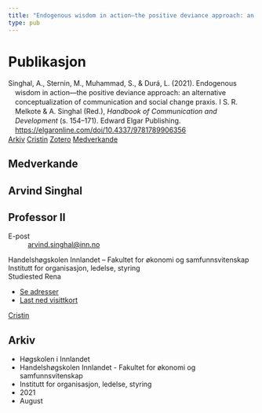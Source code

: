 ```yaml
---
title: "Endogenous wisdom in action—the positive deviance approach: an alternative conceptualization of communication and social change praxis"
type: pub
---
```

<h1>Publikasjon</h1>
<article id="csl-bib-container-ANYA2L3Q" class="csl-bib-container">
  <div class="csl-bib-body" style="line-height: 1.35; padding-left: 1em; text-indent:-1em;">
  <div class="csl-entry">Singhal, A., Sternin, M., Muhammad, S., &amp; Dur&#xE1;, L. (2021). Endogenous wisdom in action&#x2014;the positive deviance approach: an alternative conceptualization of communication and social change praxis. I S. R. Melkote &amp; A. Singhal (Red.), <i>Handbook of Communication and Development</i> (s. 154&#x2013;171). Edward Elgar Publishing. <a href="https://elgaronline.com/doi/10.4337/9781789906356">https://elgaronline.com/doi/10.4337/9781789906356</a></div>
</div>
  <div class="csl-bib-buttons">
    <a href="#taxonomy-article-ANYA2L3Q" class="csl-bib-button">Arkiv</a>
    <a href="https://app.cristin.no/results/show.jsf?id=1928530" alt="Cristin URL" class="csl-bib-button">Cristin</a>
    <a href="http://zotero.org/groups/5022929/items/ANYA2L3Q" alt="Zotero URL" class="csl-bib-button">Zotero</a>
    <a href="#contributors-article-ANYA2L3Q" class="csl-bib-button">Medverkande</a>
  </div>
  <div id="csl-bib-meta-container-ANYA2L3Q"></div>
</article>
<div id="csl-bib-meta-ANYA2L3Q" class="csl-bib-meta">
  <article id="contributors-article-ANYA2L3Q" class="contributors-article">
    <h1>Medverkande</h1>
    <div class="personas">
<div class="vrtx-hinn-person-card">
<div class="photo">
<i class="lar la-user-circle missing-person"></i>
</div>
<div class="info">
<hgroup><h1>Arvind Singhal</h1>
<h2>Professor II</h2>
</hgroup><dl>
<dt>E-post</dt>
<dd>
<a href="mailto:arvind.singhal@inn.no">arvind.singhal@inn.no</a>
</dd>
</dl>
<p>
Handelshøgskolen Innlandet – Fakultet for økonomi og samfunnsvitenskap<br>
Institutt for organisasjon, ledelse, styring<br>
Studiested Rena
</p>
<ul class="vrtx-hinn-links">
<li><a href="https://www.inn.no/finn-en-ansatt/arvind-singhal.html#vrtx-hinn-addresses">Se adresser</a></li>
<li><a href="https://www.inn.no/finn-en-ansatt/arvind-singhal.html?vrtx=vcf">Last ned visittkort</a></li>
</ul>
</div>
</div>
<a href="https://app.cristin.no/persons/show.jsf?id=863653" alt="Cristin URL" class="personas-cristin">Cristin</a>
</div>
  </article>
  <article id="taxonomy-article-ANYA2L3Q" class="taxonomy-article">
    <h1>Arkiv</h1>
    <ul>
      <li>Høgskolen i Innlandet</li>
      <li>Handelshøgskolen Innlandet - Fakultet for økonomi og samfunnsvitenskap</li>
      <li>Institutt for organisasjon, ledelse, styring</li>
      <li>2021</li>
      <li>August</li>
    </ul>
  </article>
</div>
